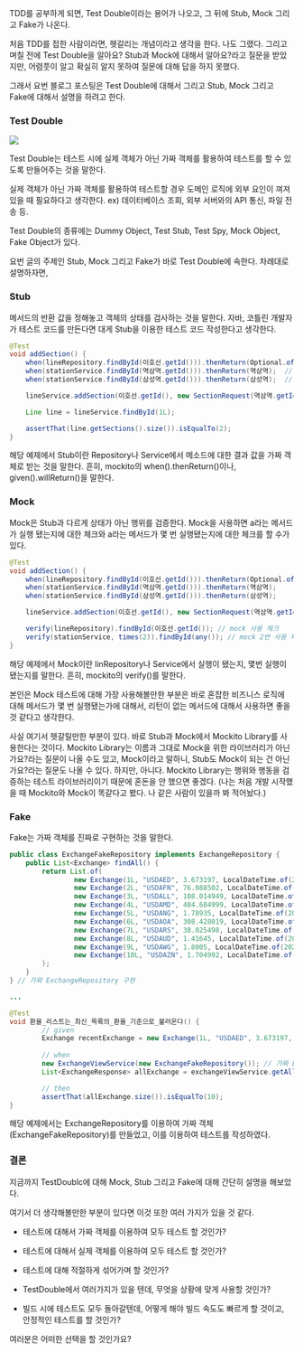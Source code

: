 TDD를 공부하게 되면, Test Double이라는 용어가 나오고, 그 뒤에 Stub, Mock 그리고 Fake가 나온다.

  

처음 TDD를 접한 사람이라면, 헷갈리는 개념이라고 생각을 한다. 나도 그랬다. 그리고 며칠 전에 Test Double을 알아요? Stub과 Mock에 대해서 알아요?라고 질문을 받았지만, 어렴풋이 알고 확실히 알지 못하여 질문에 대해 답을 하지 못했다.

  

그래서 요번 블로그 포스팅은 Test Double에 대해서 그리고 Stub, Mock 그리고 Fake에 대해서 설명을 하려고 한다.

### Test Double

  

![](https://blog.kakaocdn.net/dn/bJFqe6/btrJlpCA20H/um5L0pkC6Y5pvcogbyicl0/img.png)

Test Double는 테스트 시에 실제 객체가 아닌 가짜 객체를 활용하여 테스트를 할 수 있도록 만들어주는 것을 말한다.

  

실제 객체가 아닌 가짜 객체를 활용하여 테스트할 경우 도메인 로직에 외부 요인이 껴져 있을 때 필요하다고 생각한다. ex) 데이터베이스 조회, 외부 서버와의 API 통신, 파일 전송 등.

  

Test Double의 종류에는 Dummy Object, Test Stub, Test Spy, Mock Object, Fake Object가 있다.

  

요번 글의 주제인 Stub, Mock 그리고 Fake가 바로 Test Double에 속한다. 차례대로 설명하자면,

  

### Stub

메서드의 반환 값을 정해놓고 객체의 상태를 검사하는 것을 말한다. 자바, 코틀린 개발자가 테스트 코드를 만든다면 대게 Stub을 이용한 테스트 코드 작성한다고 생각한다.

  
```java
@Test
void addSection() {
    when(lineRepository.findById(이호선.getId())).thenReturn(Optional.of(이호선)); // stub
    when(stationService.findById(역삼역.getId())).thenReturn(역삼역);  // stub
    when(stationService.findById(삼성역.getId())).thenReturn(삼성역);  // stub

    lineService.addSection(이호선.getId(), new SectionRequest(역삼역.getId(), 삼성역.getId(), 10));

    Line line = lineService.findById(1L);

    assertThat(line.getSections().size()).isEqualTo(2);
}
```
  

해당 예제에서 Stub이란 Repository나 Service에서 메소드에 대한 결과 값을 가짜 객체로 받는 것을 말한다. 흔히, mockito의 when().thenReturn()이나, given().willReturn()을 말한다.

  

### Mock

Mock은 Stub과 다르게 상태가 아닌 행위를 검증한다. Mock을 사용하면 a라는 메서드가 실행 됐는지에 대한 체크와 a라는 메서드가 몇 번 실행됐는지에 대한 체크를 할 수가 있다.

  
```java
@Test
void addSection() {
    when(lineRepository.findById(이호선.getId())).thenReturn(Optional.of(이호선)); 
    when(stationService.findById(역삼역.getId())).thenReturn(역삼역);  
    when(stationService.findById(삼성역.getId())).thenReturn(삼성역);  

    lineService.addSection(이호선.getId(), new SectionRequest(역삼역.getId(), 삼성역.getId(), 10));

    verify(lineRepository).findById(이호선.getId()); // mock 사용 체크
    verify(stationService, times(2)).findById(any()); // mock 2번 사용 체크
}
```
  

해당 예제에서 Mock이란 linRepository나 Service에서 실행이 됐는지, 몇번 실행이 됐는지를 말한다. 흔히, mockito의 verify()를 말한다.

  

본인은 Mock 테스트에 대해 가장 사용해볼만한 부분은 바로 혼잡한 비즈니스 로직에 대해 메서드가 몇 번 실행됐는가에 대해서, 리턴이 없는 메서드에 대해서 사용하면 좋을 것 같다고 생각한다.

  

사실 여기서 헷갈릴만한 부분이 있다. 바로 Stub과 Mock에서 Mockito Library를 사용한다는 것이다. Mockito Library는 이름과 그대로 Mock을 위한 라이브러리가 아닌가요?라는 질문이 나올 수도 있고, Mock이라고 말하니, Stub도 Mock이 되는 건 아닌가요?라는 질문도 나올 수 있다. 하지만, 아니다. Mockito Library는 행위와 행동을 검증하는 테스트 라이브러리이기 때문에 혼돈을 안 했으면 좋겠다. (나는 처음 개발 시작했을 때 Mockito와 Mock이 똑같다고 봤다. 나 같은 사람이 있을까 봐 적어놨다.)

  

### Fake

Fake는 가짜 객체를 진짜로 구현하는 것을 말한다.

```java
public class ExchangeFakeRepository implements ExchangeRepository {
    public List<Exchange> findAll() {
        return List.of(
                new Exchange(1L, "USDAED", 3.673197, LocalDateTime.of(2022, 1, 1, 1, 1, 1)),
                new Exchange(2L, "USDAFN", 76.088502, LocalDateTime.of(2022, 1, 1, 1, 1, 1)),
                new Exchange(3L, "USDALL", 108.014949, LocalDateTime.of(2022, 1, 1, 1, 1, 1)),
                new Exchange(4L, "USDAMD", 484.684999, LocalDateTime.of(2022, 1, 1, 1, 1, 1)),
                new Exchange(5L, "USDANG", 1.78935, LocalDateTime.of(2022, 1, 1, 1, 1, 1)),
                new Exchange(6L, "USDAOA", 308.428019, LocalDateTime.of(2022, 1, 1, 1, 1, 1)),
                new Exchange(7L, "USDARS", 38.025498, LocalDateTime.of(2022, 1, 1, 1, 1, 1)),
                new Exchange(8L, "USDAUD", 1.41645, LocalDateTime.of(2022, 1, 1, 1, 1, 1)),
                new Exchange(9L, "USDAWG", 1.8005, LocalDateTime.of(2022, 1, 1, 1, 1, 1)),
                new Exchange(10L, "USDAZN", 1.704992, LocalDateTime.of(2022, 1, 1, 1, 1, 1))
        );
    }
} // 가짜 ExchangeRepository 구현

...

@Test
void 환율_리스트는_최신_목록의_환율_기준으로_불러온다() {
        // given
        Exchange recentExchange = new Exchange(1L, "USDAED", 3.673197, LocalDateTime.of(2022, 1, 1, 1, 1, 1));
        
        // when
        new ExchangeViewService(new ExchangeFakeRepository()); // 가짜 ExchangeRepository를 넣음
        List<ExchangeResponse> allExchange = exchangeViewService.getAllExchange();

        // then
        assertThat(allExchange.size()).isEqualTo(10);
}
```
  

해당 예제에서는 ExchangeRepository를 이용하여 가짜 객체(ExchangeFakeRepository)를 만들었고, 이를 이용하여 테스트를 작성하였다.

  

### 결론

지금까지 TestDoublc에 대해 Mock, Stub 그리고 Fake에 대해 간단히 설명을 해보았다.

  

여기서 더 생각해볼만한 부분이 있다면 이것 또한 여러 가지가 있을 것 같다.

  

- 테스트에 대해서 가짜 객체를 이용하여 모두 테스트 할 것인가?

- 테스트에 대해서 실제 객체를 이용하여 모두 테스트 할 것인가?

- 테스트에 대해 적절하게 섞어가며 할 것인가?

- TestDouble에서 여러가지가 있을 텐데, 무엇을 상황에 맞게 사용할 것인가?

- 빌드 시에 테스트도 모두 돌아갈텐데, 어떻게 해야 빌드 속도도 빠르게 할 것이고, 안정적인 테스트를 할 것인가?

  

여러분은 어떠한 선택을 할 것인가요?
